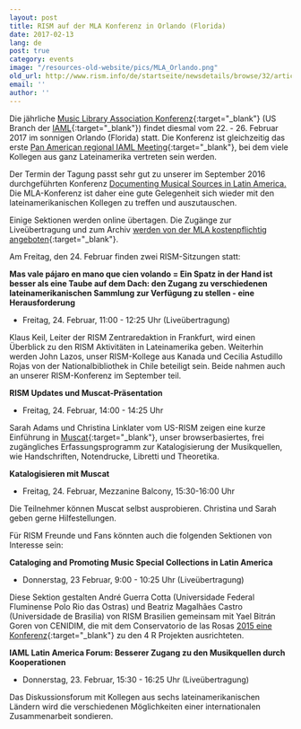 ```yaml
---
layout: post
title: RISM auf der MLA Konferenz in Orlando (Florida)
date: 2017-02-13
lang: de
post: true
category: events
image: "/resources-old-website/pics/MLA_Orlando.png"
old_url: http://www.rism.info/de/startseite/newsdetails/browse/32/article/64/rism-at-the-mla-conference-in-orlando-florida.html
email: ''
author: ''
---
```


Die jährliche [Music Library Association Konferenz](https://www.musiclibraryassoc.org/mpage/mla_2017){:target="_blank"} (US Branch der [IAML](http://www.iaml.info/){:target="_blank"}) findet diesmal vom 22. - 26. Februar 2017 im sonnigen Orlando (Florida) statt. Die Konferenz ist gleichzeitig das erste [Pan American regional IAML Meeting](http://www.iaml.info/news/mla-goes-pan-american){:target="_blank"}, bei dem viele Kollegen aus ganz Lateinamerika vertreten sein werden.

Der Termin der Tagung passt sehr gut zu unserer im September 2016 durchgeführten Konferenz [Documenting Musical Sources in Latin America.](/publications/conferences/latin-america-conference-2016.html#c3287) Die MLA-Konferenz ist daher eine gute Gelegenheit sich wieder mit den lateinamerikanischen Kollegen zu treffen und auszutauschen.

Einige Sektionen werden online übertagen. Die Zugänge zur Liveübertragung und zum Archiv [werden von der MLA kostenpflichtig angeboten](https://www.musiclibraryassoc.org/events/EventDetails.aspx?id=910275){:target="_blank"}.

Am Freitag, den 24. Februar finden zwei RISM-Sitzungen statt:

**Mas vale pájaro en mano que cien volando = Ein Spatz in der Hand ist besser als eine Taube auf dem Dach: den Zugang zu verschiedenen lateinamerikanischen Sammlung zur Verfügung zu stellen - eine Herausforderung**

- Freitag, 24. Februar, 11:00 - 12:25 Uhr (Liveübertragung)

Klaus Keil, Leiter der RISM Zentraredaktion in Frankfurt, wird einen Überblick zu den RISM Aktivitäten in Lateinamerika geben. Weiterhin werden John Lazos, unser RISM-Kollege aus Kanada und Cecilia Astudillo Rojas von der Nationalbibliothek in Chile beteiligt sein. Beide nahmen auch an unserer RISM-Konferenz im September teil.

**RISM Updates und Muscat-Präsentation**

- Freitag, 24. Februar, 14:00 - 14:25 Uhr


Sarah Adams und Christina Linklater vom US-RISM zeigen eine kurze Einführung in [Muscat](/community/muscat.html){:target="_blank"}, unser browserbasiertes, frei zugängliches Erfassungsprogramm zur Katalogisierung der Musikquellen, wie Handschriften, Notendrucke, Libretti und Theoretika.


**Katalogisieren mit Muscat**

- Freitag, 24. Februar, Mezzanine Balcony, 15:30-16:00 Uhr

Die Teilnehmer können Muscat selbst ausprobieren. Christina und Sarah geben gerne Hilfestellungen.

Für RISM Freunde und Fans könnten auch die folgenden Sektionen von Interesse sein:

**Cataloging and Promoting Music Special Collections in Latin America**

- Donnerstag, 23 Februar, 9:00 - 10:25 Uhr (Liveübertragung)


Diese Sektion gestalten André Guerra Cotta (Universidade Federal Fluminense Polo Rio das Ostras) und Beatriz Magalhães Castro (Universidade de Brasilia) von RISM Brasilien gemeinsam mit Yael Bitrán Goren von CENIDIM, die mit dem Conservatorio de las Rosas [2015 eine Konferenz](/events/2015/09/14/rism-and-the-rs-in-mexico.html){:target="_blank"} zu den 4 R Projekten ausrichteten.

**IAML Latin America Forum: Besserer Zugang zu den Musikquellen durch Kooperationen**

- Donnerstag, 23. Februar, 15:30 - 16:25 Uhr (Liveübertragung)


Das Diskussionsforum mit Kollegen aus sechs lateinamerikanischen Ländern wird die verschiedenen Möglichkeiten einer internationalen Zusammenarbeit sondieren.
